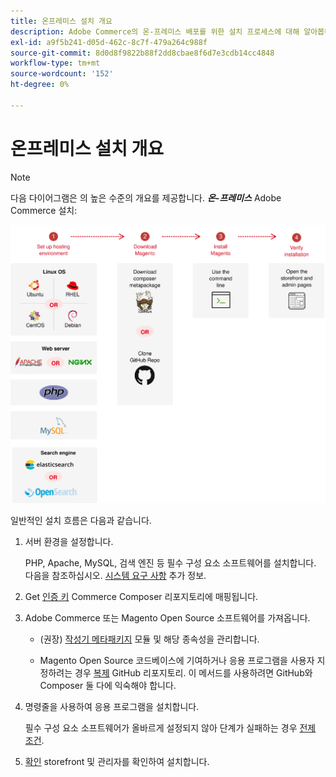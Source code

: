 ```yaml
---
title: 온프레미스 설치 개요
description: Adobe Commerce의 온-프레미스 배포를 위한 설치 프로세스에 대해 알아봅니다.
exl-id: a9f5b241-d05d-462c-8c7f-479a264c988f
source-git-commit: 8d0d8f9822b88f2dd8cbae8f6d7e3cdb14cc4848
workflow-type: tm+mt
source-wordcount: '152'
ht-degree: 0%

---
```


# 온프레미스 설치 개요

>[!NOTE]
>
>다음 다이어그램은 의 높은 수준의 개요를 제공합니다. _**온-프레미스**_ Adobe Commerce 설치:

![설치 작동 방식](../assets/installation/install-diagram-24.svg)

일반적인 설치 흐름은 다음과 같습니다.

1. 서버 환경을 설정합니다.

   PHP, Apache, MySQL, 검색 엔진 등 필수 구성 요소 소프트웨어를 설치합니다. 다음을 참조하십시오. [시스템 요구 사항](system-requirements.md) 추가 정보.

1. Get [인증 키](prerequisites/authentication-keys.md) Commerce Composer 리포지토리에 매핑됩니다.

1. Adobe Commerce 또는 Magento Open Source 소프트웨어를 가져옵니다.

   * (권장) [작성기 메타패키지](composer.md) 모듈 및 해당 종속성을 관리합니다.

   * Magento Open Source 코드베이스에 기여하거나 응용 프로그램을 사용자 지정하려는 경우 [복제](https://developer.adobe.com/commerce/contributor/guides/install/clone-repository/) GitHub 리포지토리. 이 메서드를 사용하려면 GitHub와 Composer 둘 다에 익숙해야 합니다.

1. 명령줄을 사용하여 응용 프로그램을 설치합니다.

   필수 구성 요소 소프트웨어가 올바르게 설정되지 않아 단계가 실패하는 경우 [전제 조건](prerequisites/overview.md).

1. [확인](next-steps/verify.md) storefront 및 관리자를 확인하여 설치합니다.
